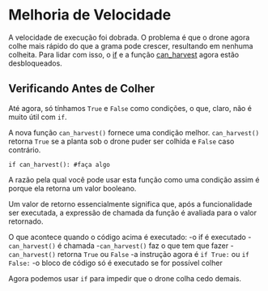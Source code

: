 # Melhoria de Velocidade
A velocidade de execução foi dobrada. O problema é que o drone agora colhe mais rápido do que a grama pode crescer, resultando em nenhuma colheita. Para lidar com isso, o [if](docs/scripting/if.md) e a função [can_harvest](functions/can_harvest) agora estão desbloqueados.

## Verificando Antes de Colher
Até agora, só tínhamos `True` e `False` como condições, o que, claro, não é muito útil com `if`. 

A nova função `can_harvest()` fornece uma condição melhor. `can_harvest()` retorna `True` se a planta sob o drone puder ser colhida e `False` caso contrário.

`if can_harvest():
	#faça algo`

A razão pela qual você pode usar esta função como uma condição assim é porque ela retorna um valor booleano.

Um valor de retorno essencialmente significa que, após a funcionalidade ser executada, a expressão de chamada da função é avaliada para o valor retornado.

O que acontece quando o código acima é executado:
	-o if é executado
	-`can_harvest()` é chamada
	-`can_harvest()` faz o que tem que fazer
	-`can_harvest()` retorna `True` ou `False`
	-a instrução agora é `if True:` ou `if False:`
	-o bloco de código só é executado se for possível colher

Agora podemos usar `if` para impedir que o drone colha cedo demais.
